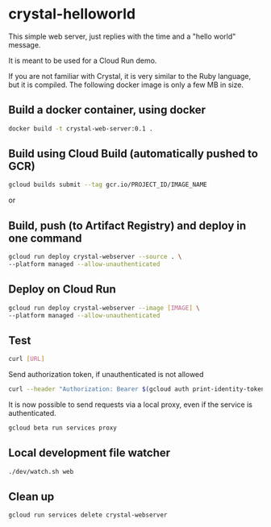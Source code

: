 # crystal-helloworld

This simple web server, just replies with the time
and a "hello world" message.

It is meant to be used for a Cloud Run demo.

If you are not familiar with Crystal, it is very similar
to the Ruby language, but it is compiled.  The following
docker image is only a few MB in size.

## Build a docker container, using docker
``` bash
docker build -t crystal-web-server:0.1 .
```

## Build using Cloud Build (automatically pushed to GCR)
``` bash
gcloud builds submit --tag gcr.io/PROJECT_ID/IMAGE_NAME
```

or

## Build, push (to Artifact Registry) and deploy in one command
``` bash
gcloud run deploy crystal-webserver --source . \
--platform managed --allow-unauthenticated
```

## Deploy on Cloud Run
``` bash
gcloud run deploy crystal-webserver --image [IMAGE] \
--platform managed --allow-unauthenticated
```

## Test
``` bash
curl [URL]
```

Send authorization token, if unauthenticated is not allowed
``` bash
curl --header "Authorization: Bearer $(gcloud auth print-identity-token)" [URL]
```

It is now possible to send requests via a local proxy, even if the service is authenticated.
``` bash
gcloud beta run services proxy
```

## Local development file watcher
```bash
./dev/watch.sh web
```

## Clean up
``` bash
gcloud run services delete crystal-webserver
```
